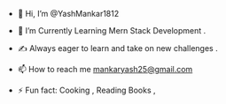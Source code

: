 - 👋 Hi, I’m @YashMankar1812
- 👀 I’m Currently Learning  Mern Stack Development .
- ✍️ Always eager to learn and take on new challenges .
- 📫 How to reach me mankaryash25@gmail.com

- ⚡ Fun fact: Cooking , Reading Books , 

<!---
YashMankar1812/YashMankar1812 is a ✨ special ✨ repository because its `README.md` (this file) appears on your GitHub profile.
You can click the Preview link to take a look at your changes.
--->
